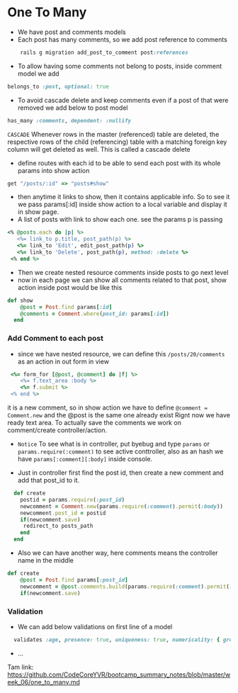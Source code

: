 # One To Many

* We have post and comments models 
* Each post has many comments, so we add post reference to comments  
``` ruby
    rails g migration add_post_to_comment post:references  
``` 
* To allow having some comments not belong to posts, inside comment model we add
``` ruby
belongs_to :post, optional: true
````
* To avoid cascade delete and keep comments even if a post of that were removed we add below to post model  
``` ruby
has_many :comments, dependent: :nullify 
````
`CASCADE`
Whenever rows in the master (referenced) table are deleted, the respective rows of the child (referencing) table with a matching foreign key column will get deleted as well. This is called a cascade delete 

* define routes with each id to be able to send each post with its whole params into show action 
``` ruby
get "/posts/:id" => "posts#show" 
```
* then anytime it links to show, then it contains applicable info. So to see it we pass params[:id] inside show action to a local variable and display it in show page. 
* A list of posts with link to show each one. see the params p is passing 
``` ruby
<% @posts.each do |p| %>
   <%= link_to p.title, post_path(p) %>
   <%= link_to 'Edit', edit_post_path(p) %>
   <%= link_to 'Delete', post_path(p), method: :delete %>
 <% end %>
```
* Then we create nested resource comments inside posts to go next level
* now in each page we can show all comments related to that post, show action inside post would be like this
``` ruby
def show
  	@post = Post.find params[:id]
  	@comments = Comment.where(post_id: params[:id])
  end 
```

### Add Comment to each post
* since we have nested resource, we can define this `/posts/20/comments` as an action in out form in view 
```ruby
 <%= form_for [@post, @comment] do |f| %>
    <%= f.text_area :body %>
    <%= f.submit %>
 <% end %>
```
it is a new comment, so in show action we have to define `@comment = Comment.new` and the @post is the same one already exist
Rignt now we have ready text area. To actually save the comments we work on comment/create controller/action. 
* `Notice` To see what is in controller, put byebug and type `params` or `params.require(:comment)` to see active conttroller, also as an hash we have `params[:comment][:body]` inside console.

* Just in controller first find the post id, then create a new comment and add that post_id to it.
```ruby
  def create
  	postid = params.require(:post_id)
  	newcomment = Comment.new(params.require(:comment).permit(:body)) 
  	newcomment.post_id = postid
  	if(newcomment.save)
     redirect_to posts_path
    end  		
  end
``` 
* Also we can have another way, here comments means the controller name in the middle 
```ruby
def create
    @post = Post.find params[:post_id]
    newcomment = @post.comments.build(params.require(:comment).permit(:body))
    if(newcomment.save)
```

### Validation

* We can add below validations on first line of a model
``` ruby
  validates :age, presence: true, uniqueness: true, numericality: { greater_than_or_equal_to: 10 }
```



* ...

















Tam link: https://github.com/CodeCoreYVR/bootcamp_summary_notes/blob/master/week_06/one_to_many.md
